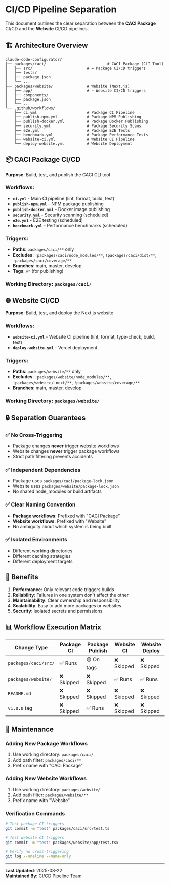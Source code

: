 # CI/CD Pipeline Separation

This document outlines the clear separation between the **CACI Package** CI/CD and the **Website** CI/CD pipelines.

## 🏗️ Architecture Overview

```
claude-code-configurator/
├── packages/caci/                           # CACI Package (CLI Tool)
│   ├── src/                        # ← Package CI/CD triggers
│   ├── tests/
│   ├── package.json
│   └── ...
├── packages/website/               # Website (Next.js)
│   ├── app/                        # ← Website CI/CD triggers  
│   ├── components/
│   ├── package.json
│   └── ...
└── .github/workflows/
    ├── ci.yml                      # Package CI Pipeline
    ├── publish-npm.yml             # Package NPM Publishing
    ├── publish-docker.yml          # Package Docker Publishing
    ├── security.yml                # Package Security Scans
    ├── e2e.yml                     # Package E2E Tests
    ├── benchmark.yml               # Package Performance Tests
    ├── website-ci.yml              # Website CI Pipeline
    └── deploy-website.yml          # Website Deployment
```

## 📦 CACI Package CI/CD

**Purpose**: Build, test, and publish the CACI CLI tool

### Workflows:
- **`ci.yml`** - Main CI pipeline (lint, format, build, test)
- **`publish-npm.yml`** - NPM package publishing
- **`publish-docker.yml`** - Docker image publishing  
- **`security.yml`** - Security scanning (scheduled)
- **`e2e.yml`** - E2E testing (scheduled)
- **`benchmark.yml`** - Performance benchmarks (scheduled)

### Triggers:
- **Paths**: `packages/caci/**` only
- **Excludes**: `!packages/caci/node_modules/**`, `!packages/caci/dist/**`, `!packages/caci/coverage/**`
- **Branches**: main, master, develop
- **Tags**: `v*` (for publishing)

### Working Directory: `packages/caci/`

## 🌐 Website CI/CD

**Purpose**: Build, test, and deploy the Next.js website

### Workflows:
- **`website-ci.yml`** - Website CI pipeline (lint, format, type-check, build, test)
- **`deploy-website.yml`** - Vercel deployment

### Triggers:
- **Paths**: `packages/website/**` only
- **Excludes**: `!packages/website/node_modules/**`, `!packages/website/.next/**`, `!packages/website/coverage/**`
- **Branches**: main, master, develop

### Working Directory: `packages/website/`

## 🔒 Separation Guarantees

### ✅ No Cross-Triggering
- Package changes **never** trigger website workflows
- Website changes **never** trigger package workflows
- Strict path filtering prevents accidents

### ✅ Independent Dependencies
- Package uses `packages/caci/package-lock.json`
- Website uses `packages/website/package-lock.json`
- No shared node_modules or build artifacts

### ✅ Clear Naming Convention
- **Package workflows**: Prefixed with "CACI Package"
- **Website workflows**: Prefixed with "Website" 
- No ambiguity about which system is being built

### ✅ Isolated Environments
- Different working directories
- Different caching strategies
- Different deployment targets

## 🚀 Benefits

1. **Performance**: Only relevant code triggers builds
2. **Reliability**: Failures in one system don't affect the other
3. **Maintainability**: Clear ownership and responsibility
4. **Scalability**: Easy to add more packages or websites
5. **Security**: Isolated secrets and permissions

## 📊 Workflow Execution Matrix

| Change Type | Package CI | Package Publish | Website CI | Website Deploy |
|-------------|------------|-----------------|------------|----------------|
| `packages/caci/src/` | ✅ Runs | 🟡 On tags | ❌ Skipped | ❌ Skipped |
| `packages/website/` | ❌ Skipped | ❌ Skipped | ✅ Runs | ✅ Runs |
| `README.md` | ❌ Skipped | ❌ Skipped | ❌ Skipped | ❌ Skipped |
| `v1.0.0` tag | ❌ Skipped | ✅ Runs | ❌ Skipped | ❌ Skipped |

## 🔧 Maintenance

### Adding New Package Workflows
1. Use working directory: `packages/caci/`
2. Add path filter: `packages/caci/**`
3. Prefix name with "CACI Package"

### Adding New Website Workflows  
1. Use working directory: `packages/website/`
2. Add path filter: `packages/website/**`
3. Prefix name with "Website"

### Verification Commands
```bash
# Test package CI triggers
git commit -m "test" packages/caci/src/test.ts

# Test website CI triggers  
git commit -m "test" packages/website/app/test.tsx

# Verify no cross-triggering
git log --oneline --name-only
```

---

**Last Updated**: 2025-08-22  
**Maintained By**: CI/CD Pipeline Team